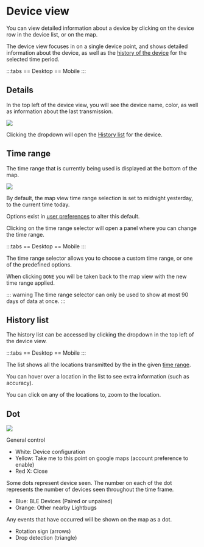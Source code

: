 # Device view

You can view detailed information about a device by clicking on the device row in the device list, or on the map.

The device view focuses in on a single device point, and shows detailed information about the device, as well as the [history of the device](#history-list) for the selected time period.

:::tabs
== Desktop
<v-img src="https://i.imgur.com/sIVl24t.png" style="max-height:400px"/>
== Mobile
<v-img src="https://i.imgur.com/xJ3sqRC.png" style="max-height:400px"/>
:::

## Details

In the top left of the device view, you will see the device name, color, as well as information about the last transmission.

![](https://i.imgur.com/rSNOeNC.png)

<!-- TODO clicking the info bar, opens Device Information -->

Clicking the dropdown will open the [History list](#history-list) for the device.

## Time range

The time range that is currently being used is displayed at the bottom of the map.

![](https://i.imgur.com/5BTlmMJ.png)

By default, the map view time range selection is set to midnight yesterday, to the current time today.

Options exist in [user preferences](/apps/cloud/account/preferences) to alter this default.

Clicking on the time range selector will open a panel where you can change the time range.

:::tabs
== Desktop
<v-img src="https://i.imgur.com/NMijD9C.png" style="max-height:400px"/>
== Mobile
<v-img src="https://i.imgur.com/ku85nHB.png" style="max-height:400px"/>
:::

The time range selector allows you to choose a custom time range, or one of the predefined options.

When clicking `DONE` you will be taken back to the map view with the new time range applied.

::: warning
The time range selector can only be used to show at most 90 days of data at once.
:::

## History list

The history list can be accessed by clicking the dropdown in the top left of the device view.

:::tabs
== Desktop
<v-img src="https://i.imgur.com/vjZFWL4.png" style="max-height:400px"/>
== Mobile
<v-img src="https://i.imgur.com/vnZ9r0p.png" style="max-height:400px"/>
:::

The list shows all the locations transmitted by the in the given [time range](#time-range).

You can hover over a location in the list to see extra information (such as accuracy).

You can click on any of the locations to, zoom to the location.

<!-- TODO include documentation on trip view vs non trip view.. -->

## Dot

![](https://i.imgur.com/rCwVSve.png)

<!-- TODO add all the dots.. -->

General control

- White: Device configuration
- Yellow: Take me to this point on google maps (account preference to enable)
- Red X: Close

Some dots represent device seen.  The number on each of the dot represents the number of devices seen throughout the time frame.

- Blue: BLE Devices (Paired or unpaired)
- Orange: Other nearby Lightbugs

Any events that have occurred will be shown on the map as a dot.

- Rotation sign (arrows)
- Drop detection (triangle)
